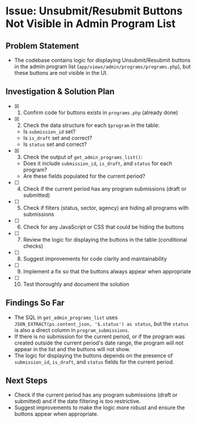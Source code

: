 # Issue: Unsubmit/Resubmit Buttons Not Visible in Admin Program List

## Problem Statement
- The codebase contains logic for displaying Unsubmit/Resubmit buttons in the admin program list (`app/views/admin/programs/programs.php`), but these buttons are not visible in the UI.

## Investigation & Solution Plan

- [x] 1. Confirm code for buttons exists in `programs.php` (already done)
- [x] 2. Check the data structure for each `$program` in the table:
    - Is `submission_id` set?
    - Is `is_draft` set and correct?
    - Is `status` set and correct?
- [x] 3. Check the output of `get_admin_programs_list()`:
    - Does it include `submission_id`, `is_draft`, and `status` for each program?
    - Are these fields populated for the current period?
- [ ] 4. Check if the current period has any program submissions (draft or submitted)
- [ ] 5. Check if filters (status, sector, agency) are hiding all programs with submissions
- [ ] 6. Check for any JavaScript or CSS that could be hiding the buttons
- [ ] 7. Review the logic for displaying the buttons in the table (conditional checks)
- [ ] 8. Suggest improvements for code clarity and maintainability
- [ ] 9. Implement a fix so that the buttons always appear when appropriate
- [ ] 10. Test thoroughly and document the solution

## Findings So Far
- The SQL in `get_admin_programs_list` uses `JSON_EXTRACT(ps.content_json, '$.status') as status`, but the `status` is also a direct column in `program_submissions`.
- If there is no submission for the current period, or if the program was created outside the current period's date range, the program will not appear in the list and the buttons will not show.
- The logic for displaying the buttons depends on the presence of `submission_id`, `is_draft`, and `status` fields for the current period.

## Next Steps
- Check if the current period has any program submissions (draft or submitted) and if the date filtering is too restrictive.
- Suggest improvements to make the logic more robust and ensure the buttons appear when appropriate.
